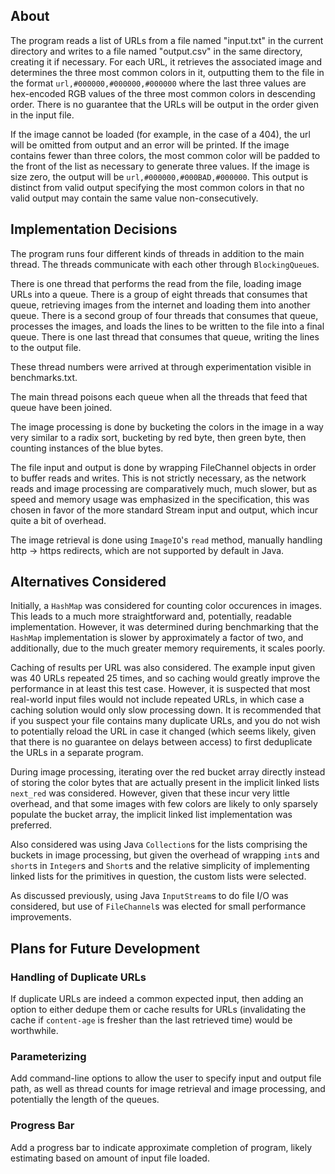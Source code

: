 ## About

The program reads a list of URLs from a file named "input.txt"
in the current directory and writes to a file named "output.csv"
in the same directory, creating it if necessary. For each URL, it
retrieves the associated image and determines the three most
common colors in it, outputting them to the file in the format
`url,#000000,#000000,#000000` where the last three values are
hex-encoded RGB values of the three most common colors in
descending order. There is no guarantee that the URLs will be
output in the order given in the input file.

If the image cannot be loaded (for example, in the case of a 404),
the url will be omitted from output and an error will be printed.
If the image contains fewer than three colors, the most common
color will be padded to the front of the list as necessary to
generate three values. If the image is size zero, the output will
be `url,#000000,#000BAD,#000000`. This output is distinct from
valid output specifying the most common colors in that no valid
output may contain the same value non-consecutively.

## Implementation Decisions

The program runs four different kinds of threads in addition to the
main thread. The threads communicate with each other through
`BlockingQueue`s.

There is one thread that performs the read from the file, loading
image URLs into a queue. There is a group of eight threads that
consumes that queue, retrieving images from the internet and loading
them into another queue. There is a second group of four threads
that consumes that queue, processes the images, and loads the lines
to be written to the file into a final queue. There is one last
thread that consumes that queue, writing the lines to the output file.

These thread numbers were arrived at through experimentation visible
in benchmarks.txt.

The main thread poisons each queue when all the threads that feed that
queue have been joined.

The image processing is done by bucketing the colors in the image in a
way very similar to a radix sort, bucketing by red byte, then green
byte, then counting instances of the blue bytes.

The file input and output is done by wrapping FileChannel objects
in order to buffer reads  and writes. This is not strictly necessary,
as the network reads and image processing are comparatively much, much
slower, but as speed and memory usage was emphasized in the
specification, this was chosen in favor of the more standard Stream
input and output, which incur quite a bit of overhead.

The image retrieval is done using `ImageIO`'s `read` method,
manually handling http -> https redirects, which are not
supported by default in Java.

## Alternatives Considered

Initially, a `HashMap` was considered for counting color occurences in
images. This leads to a much more straightforward and, potentially,
readable implementation. However, it was determined during benchmarking
that the `HashMap` implementation is slower by approximately a factor of
two, and additionally, due to the much greater memory requirements, it
scales poorly.

Caching of results per URL was also considered. The example input given
was 40 URLs repeated 25 times, and so caching would greatly improve the
performance in at least this test case. However, it is suspected that
most real-world input files would not include repeated URLs, in which
case a caching solution would only slow processing down. It is
recommended that if you suspect your file contains many duplicate URLs,
and you do not wish to potentially reload the URL in case it changed
(which seems likely, given that there is no guarantee on delays between
access) to first deduplicate the URLs in a separate program.

During image processing, iterating over the red bucket array
directly instead of storing the color bytes that are actually present in
the implicit linked lists `next_red` was considered. However, given that
these incur very little overhead, and that some images with few colors are
likely to only sparsely populate the bucket array, the implicit linked list
implementation was preferred.

Also considered was using Java `Collection`s for the lists comprising the
buckets in image processing, but given the overhead of wrapping `int`s
and `short`s in `Integer`s and `Short`s and the relative simplicity of
implementing linked lists for the primitives in question, the custom
lists were selected.

As discussed previously, using Java `InputStream`s to do file I/O was
considered, but use of `FileChannel`s was elected for small performance
improvements.

## Plans for Future Development

### Handling of Duplicate URLs

If duplicate URLs are indeed a common expected input, then adding an option
to either dedupe them or cache results for URLs (invalidating the cache if
`content-age` is fresher than the last retrieved time) would be worthwhile.

### Parameterizing

Add command-line options to allow the user to specify input and output file
path, as well as thread counts for image retrieval and image processing,
and potentially the length of the queues.

### Progress Bar

Add a progress bar to indicate approximate completion of program, likely
estimating based on amount of input file loaded.